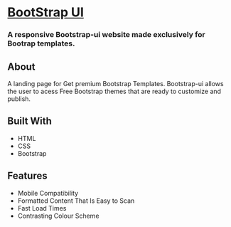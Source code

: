 # [BootStrap UI](https://bootstrap-ui-landig.netlify.app/)
### A responsive Bootstrap-ui website made exclusively for Bootrap templates.
## About
A landing page for Get premium Bootstrap Templates. Bootstrap-ui allows the user to acess Free Bootstrap themes that are ready to customize and publish. 
## Built With
- HTML
- CSS
- Bootstrap
## Features
- Mobile Compatibility
- Formatted Content That Is Easy to Scan
- Fast Load Times
- Contrasting Colour Scheme
